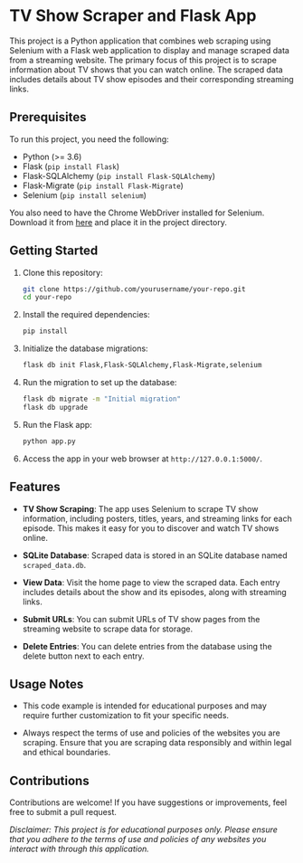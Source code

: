 
# TV Show Scraper and Flask App

This project is a Python application that combines web scraping using Selenium with a Flask web application to display and manage scraped data from a streaming website. The primary focus of this project is to scrape information about TV shows that you can watch online. The scraped data includes details about TV show episodes and their corresponding streaming links.

## Prerequisites

To run this project, you need the following:

- Python (>= 3.6)
- Flask (`pip install Flask`)
- Flask-SQLAlchemy (`pip install Flask-SQLAlchemy`)
- Flask-Migrate (`pip install Flask-Migrate`)
- Selenium (`pip install selenium`)

You also need to have the Chrome WebDriver installed for Selenium. Download it from [here](https://sites.google.com/chromium.org/driver/) and place it in the project directory.

## Getting Started

1. Clone this repository:

   ```bash
   git clone https://github.com/yourusername/your-repo.git
   cd your-repo
   ```

2. Install the required dependencies:

   ```bash
   pip install 
   ```

3. Initialize the database migrations:

   ```bash
   flask db init Flask,Flask-SQLAlchemy,Flask-Migrate,selenium
   ```

4. Run the migration to set up the database:

   ```bash
   flask db migrate -m "Initial migration"
   flask db upgrade
   ```

5. Run the Flask app:

   ```bash
   python app.py
   ```

6. Access the app in your web browser at `http://127.0.0.1:5000/`.

## Features

- **TV Show Scraping**: The app uses Selenium to scrape TV show information, including posters, titles, years, and streaming links for each episode. This makes it easy for you to discover and watch TV shows online.

- **SQLite Database**: Scraped data is stored in an SQLite database named `scraped_data.db`.

- **View Data**: Visit the home page to view the scraped data. Each entry includes details about the show and its episodes, along with streaming links.

- **Submit URLs**: You can submit URLs of TV show pages from the streaming website to scrape data for storage.

- **Delete Entries**: You can delete entries from the database using the delete button next to each entry.

## Usage Notes

- This code example is intended for educational purposes and may require further customization to fit your specific needs.

- Always respect the terms of use and policies of the websites you are scraping. Ensure that you are scraping data responsibly and within legal and ethical boundaries.

## Contributions

Contributions are welcome! If you have suggestions or improvements, feel free to submit a pull request.

*Disclaimer: This project is for educational purposes only. Please ensure that you adhere to the terms of use and policies of any websites you interact with through this application.*


